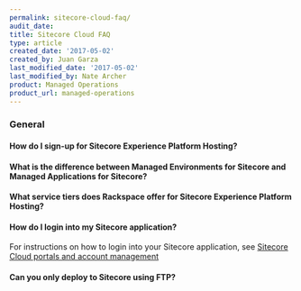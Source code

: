 ```yaml
---
permalink: sitecore-cloud-faq/
audit_date:
title: Sitecore Cloud FAQ
type: article
created_date: '2017-05-02'
created_by: Juan Garza
last_modified_date: '2017-05-02'
last_modified_by: Nate Archer
product: Managed Operations
product_url: managed-operations
---
```


### General

#### How do I sign-up for Sitecore Experience Platform Hosting?

#### What is the difference between Managed Environments for Sitecore and Managed Applications for Sitecore?

#### What service tiers does Rackspace offer for Sitecore Experience Platform Hosting?

#### How do I login into my Sitecore application?

For instructions on how to login into your Sitecore application, see [Sitecore Cloud portals and account management](/how-to/sitecore-cloud-portals-and-account-management/)

#### Can you only deploy to Sitecore using FTP?
